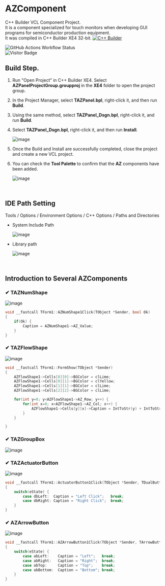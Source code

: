 # AZComponent 
C++ Builder VCL Component Project. <br>
It is a component specialized for touch monitors when developing GUI programs for semiconductor production equipment.<br>
It was compiled in C++ Builder XE4 32-bit. <a href="https://www.embarcadero.com/" target="_blank"><img alt="C++ Builder" src="https://img.shields.io/badge/-C++ Builder-45b8d8?style=flat-square&logo=cplusplusbuilder&logoColor=white" /> </a>

![GitHub Actions Workflow Status](https://img.shields.io/github/actions/workflow/status/songshinyoung/AZComponent/.github/workflows/main.yml)<br>
![Visitor Badge](https://visitor-badge.laobi.icu/badge?page_id=songshinyoung.AZComponent)

## Build Step.
1. Run "Open Project" in C++ Builder XE4. Select **AZPanelProjectGroup.groupproj** in the **XE4** folder to open the project group.
2. In the Project Manager, select **TAZPanel.bpl**, right-click it, and then run **Build**.
3. Using the same method, select **TAZPanel_Dsgn.bpl**, right-click it, and run **Build**.
4. Select **TAZPanel_Dsgn.bpl**, right-click it, and then run **Install**.

    ![image](https://github.com/user-attachments/assets/f181d040-7b4f-400a-b217-39b38dd3c8d7)

5. Once the Build and Install are successfully completed, close the project and create a new VCL project.
6. You can check the **Tool Palette** to confirm that the **AZ** components have been added.

    ![image](https://github.com/user-attachments/assets/fbbbdc96-0db9-4971-ad95-f1ae697c2d9c)

<br>

## IDE Path Setting
Tools / Options / Environment Options / C++ Options / Paths and Directories
 - System Include Path
   
   ![image](https://github.com/user-attachments/assets/04c28c0a-a09d-48b8-a1e2-c46d649c8e09)

 - Library path

   ![image](https://github.com/user-attachments/assets/a4dd6100-3eab-44c1-aa80-0a47ed3e7400)

<br>

## Introduction to Several AZComponents
### ✔ TAZNumShape
![image](https://github.com/user-attachments/assets/6f1b57d0-37c9-48c6-a8df-c344a5c08ba1)
```C++
void __fastcall TForm1::AZNumShape1Click(TObject *Sender, bool Ok)
{
	if(Ok) {
		Caption = AZNumShape1->AZ_Value;
	}
}
```

### ✔ TAZFlowShape
![image](https://github.com/user-attachments/assets/28f120f5-ac61-42f8-a0b0-9c474cd4aa93)
```C++
void __fastcall TForm1::FormShow(TObject *Sender)
{
	AZFlowShape1->Cells[0][0]->BGColor = clLime;
	AZFlowShape1->Cells[0][1]->BGColor = clYellow;
	AZFlowShape1->Cells[1][1]->BGColor = clLime;
	AZFlowShape1->Cells[2][2]->BGColor = clLime;

	for(int y=0; y<AZFlowShape1->AZ_Row; y++) {
		for(int x=0; x<AZFlowShape1->AZ_Col; x++) {
			AZFlowShape1->Cells[y][x]->Caption = IntToStr(y) + IntToStr(x) ;
		}
	}

}
```


### ✔ TAZGroupBox
![image](https://github.com/user-attachments/assets/6d08ea31-20cb-4de6-a950-6a9c4446080e)

### ✔ TAZActuatorButton
![image](https://github.com/user-attachments/assets/dd09b35b-8c2d-4471-bbef-2afaecbce305)
```C++
void __fastcall TForm1::ActuatorButton1Click(TObject *Sender, TDualButtonState eState)
{
	switch(eState) {
		case dbLeft:  Caption = "Left Click";	break;
		case dbRight: Caption = "Right Click";	break;
	}
}
```

### ✔ AZArrowButton
![image](https://github.com/user-attachments/assets/90a91df0-8437-4dd0-82df-415d9c66492e)
```C++
void __fastcall TForm1::AZArrowButton1Click(TObject *Sender, TArrowButtonState eState)
{
	switch(eState) {
		case abLeft: 	Caption = "Left";   break;
		case abRight: 	Caption = "Right";  break;
		case abTop: 	Caption = "Top";    break;
		case abBottom: 	Caption = "Bottom"; break;
	}
}
```
